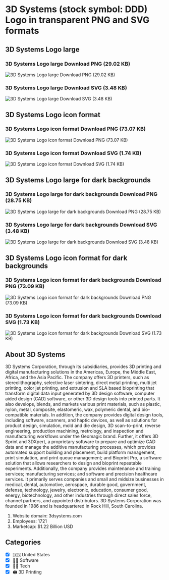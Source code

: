 # 3D Systems (stock symbol: DDD) Logo in transparent PNG and SVG formats

## 3D Systems Logo large

### 3D Systems Logo large Download PNG (29.02 KB)

![3D Systems Logo large Download PNG (29.02 KB)](/img/orig/DDD_BIG-9c1873f8.png)

### 3D Systems Logo large Download SVG (3.48 KB)

![3D Systems Logo large Download SVG (3.48 KB)](/img/orig/DDD_BIG-d04b5ab2.svg)

## 3D Systems Logo icon format

### 3D Systems Logo icon format Download PNG (73.07 KB)

![3D Systems Logo icon format Download PNG (73.07 KB)](/img/orig/DDD-2bc0e861.png)

### 3D Systems Logo icon format Download SVG (1.74 KB)

![3D Systems Logo icon format Download SVG (1.74 KB)](/img/orig/DDD-d18638c5.svg)

## 3D Systems Logo large for dark backgrounds

### 3D Systems Logo large for dark backgrounds Download PNG (28.75 KB)

![3D Systems Logo large for dark backgrounds Download PNG (28.75 KB)](/img/orig/DDD_BIG.D-47467821.png)

### 3D Systems Logo large for dark backgrounds Download SVG (3.48 KB)

![3D Systems Logo large for dark backgrounds Download SVG (3.48 KB)](/img/orig/DDD_BIG.D-3d53e784.svg)

## 3D Systems Logo icon format for dark backgrounds

### 3D Systems Logo icon format for dark backgrounds Download PNG (73.09 KB)

![3D Systems Logo icon format for dark backgrounds Download PNG (73.09 KB)](/img/orig/DDD.D-55201ee5.png)

### 3D Systems Logo icon format for dark backgrounds Download SVG (1.73 KB)

![3D Systems Logo icon format for dark backgrounds Download SVG (1.73 KB)](/img/orig/DDD.D-36607e4e.svg)

## About 3D Systems

3D Systems Corporation, through its subsidiaries, provides 3D printing and digital manufacturing solutions in the Americas, Europe, the Middle East, Africa, and the Asia Pacific. The company offers 3D printers, such as stereolithography, selective laser sintering, direct metal printing, multi jet printing, color jet printing, and extrusion and SLA based bioprinting that transform digital data input generated by 3D design software, computer aided design (CAD) software, or other 3D design tools into printed parts. It also develops, blends, and markets various print materials, such as plastic, nylon, metal, composite, elastomeric, wax, polymeric dental, and bio-compatible materials. In addition, the company provides digital design tools, including software, scanners, and haptic devices, as well as solutions for product design, simulation, mold and die design, 3D scan-to-print, reverse engineering, production machining, metrology, and inspection and manufacturing workflows under the Geomagic brand. Further, it offers 3D Sprint and 3DXpert, a proprietary software to prepare and optimize CAD data and manage the additive manufacturing processes, which provides automated support building and placement, build platform management, print simulation, and print queue management; and Bioprint Pro, a software solution that allows researchers to design and bioprint repeatable experiments. Additionally, the company provides maintenance and training services; manufacturing services; and software and precision healthcare services. It primarily serves companies and small and midsize businesses in medical, dental, automotive, aerospace, durable good, government, defense, technology, jewelry, electronic, education, consumer good, energy, biotechnology, and other industries through direct sales force, channel partners, and appointed distributors. 3D Systems Corporation was founded in 1986 and is headquartered in Rock Hill, South Carolina.

1. Website domain: 3dsystems.com
2. Employees: 1721
3. Marketcap: $1.22 Billion USD


## Categories
- [x] 🇺🇸 United States
- [x] 👨‍💻 Software
- [x] 👩‍💻 Tech
- [x] 🖨️ 3D Printing
